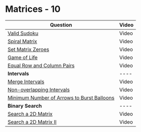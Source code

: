 # Matrices - 10

| Question                                                                                                               | Video |
| ---------------------------------------------------------------------------------------------------------------------- | ----- |
| [Valid Sudoku](https://leetcode.com/problems/valid-sudoku)                                                             | Video |
| [Spiral Matrix](https://leetcode.com/problems/spiral-matrix)                                                           | Video |
| [Set Matrix Zeroes](https://leetcode.com/problems/set-matrix-zeroes)                                                   | Video |
| [Game of Life](https://leetcode.com/problems/game-of-life)                                                             | Video |
| [Equal Row and Column Pairs](https://leetcode.com/problems/equal-row-and-column-pairs)                                 | Video |
| **Intervals**                                                                                                          | ----  |
| [Merge Intervals](https://leetcode.com/problems/merge-intervals/)                                                      | Video |
| [Non-overlapping Intervals](https://leetcode.com/problems/non-overlapping-intervals/)                                  | Video |
| [Minimum Number of Arrows to Burst Balloons](https://leetcode.com/problems/minimum-number-of-arrows-to-burst-balloons) | Video |
| **Binary Search**                                                                                                      | ----  |
| [Search a 2D Matrix](https://leetcode.com/problems/search-a-2d-matrix)                                                 | Video |
| [Search a 2D Matrix II](https://leetcode.com/problems/search-a-2d-matrix-ii)                                           | Video |

